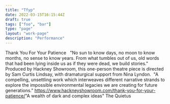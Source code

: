 ```yaml
---
title: "Tfyp"
date: 2022-03-15T16:15:44Z
draft: true
tags: ["foo", "bar"]
type: "page"
layout: "work-page"
description: "Performance"
---
```


Thank You For Your Patience
​
​
"No sun to know days, no moon to know months, no sense to know years.
From what tumbles out of us, old words that had been lying inside us as if they were dead, we build stories."
​
Produced by Hackney Showroom, this one-person theatre piece is directed by Sam Curtis Lindsay, with dramaturgical support from Nina Lyndon.
​
"A compelling, unsettling work which interweaves different narrative strands to explore the impossible environmental legacies we are creating for future generations." 
https://www.hackneyshowroom.com/thank-you-for-your-patience/
​
"A wealth of dark and complex ideas"
The Quietus 
 